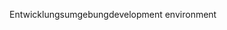<span data-ttu-id="79e88-101">Entwicklungsumgebung</span><span class="sxs-lookup"><span data-stu-id="79e88-101">development environment</span></span>